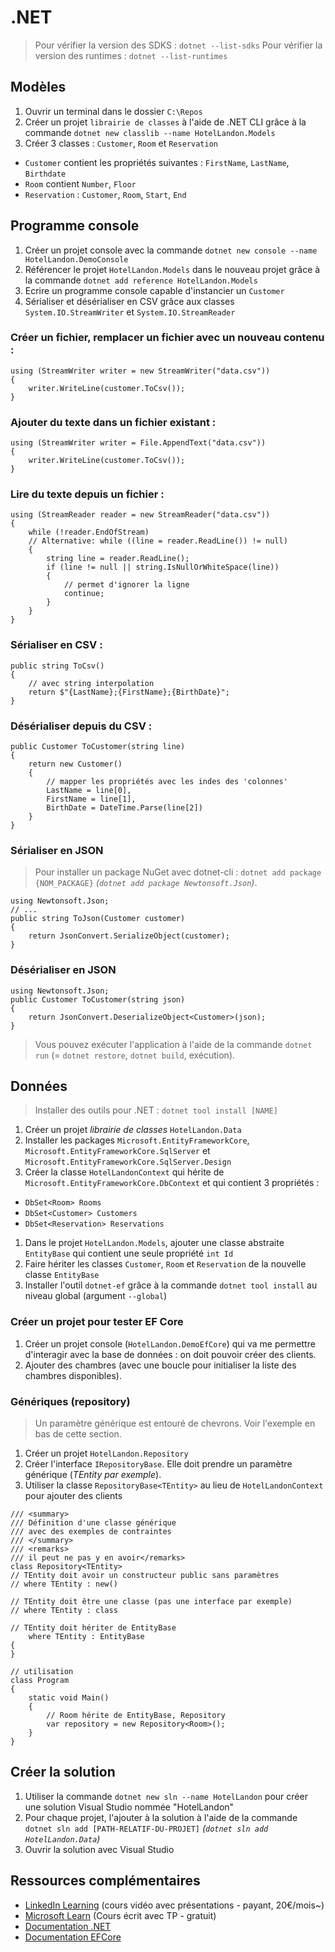 # .NET
> Pour vérifier la version des SDKS : `dotnet --list-sdks`
> Pour vérifier la version des runtimes : `dotnet --list-runtimes`

## Modèles 
1. Ouvrir un terminal dans le dossier `C:\Repos`
1. Créer un projet `librairie de classes` à l'aide de .NET CLI grâce à la commande `dotnet new classlib --name HotelLandon.Models`
1. Créer 3 classes : `Customer`, `Room` et `Reservation`
- `Customer` contient les propriétés suivantes : `FirstName`, `LastName`, `Birthdate`
- `Room` contient `Number`, `Floor`
- `Reservation` : `Customer`, `Room`, `Start`, `End`

## Programme console
1. Créer un projet console avec la commande `dotnet new console --name HotelLandon.DemoConsole`
1. Référencer le projet `HotelLandon.Models` dans le nouveau projet grâce à la commande `dotnet add reference HotelLandon.Models`
1. Ecrire un programme console capable d'instancier un `Customer`
1. Sérialiser et désérialiser en CSV grâce aux classes `System.IO.StreamWriter` et `System.IO.StreamReader`

### Créer un fichier, remplacer un fichier avec un nouveau contenu :
```CSharp
using (StreamWriter writer = new StreamWriter("data.csv"))
{
    writer.WriteLine(customer.ToCsv());
}
```

### Ajouter du texte dans un fichier existant :
```CSharp
using (StreamWriter writer = File.AppendText("data.csv"))
{
    writer.WriteLine(customer.ToCsv());
}
```

### Lire du texte depuis un fichier :
```CSharp
using (StreamReader reader = new StreamReader("data.csv"))
{
    while (!reader.EndOfStream)
    // Alternative: while ((line = reader.ReadLine()) != null)
    {
        string line = reader.ReadLine();
        if (line != null || string.IsNullOrWhiteSpace(line))
        {
            // permet d'ignorer la ligne
            continue;
        }
    }
}
```

### Sérialiser en CSV : 
```CSharp
public string ToCsv()
{
    // avec string interpolation
    return $"{LastName};{FirstName};{BirthDate}";
}
```

### Désérialiser depuis du CSV : 
```CSharp
public Customer ToCustomer(string line)
{
    return new Customer()
    {
        // mapper les propriétés avec les indes des 'colonnes'
        LastName = line[0],
        FirstName = line[1],
        BirthDate = DateTime.Parse(line[2])
    }
}
```

### Sérialiser en JSON
> Pour installer un package NuGet avec dotnet-cli : `dotnet add package {NOM_PACKAGE}` *(`dotnet add package Newtonsoft.Json`)*.
```CSharp
using Newtonsoft.Json;
// ...
public string ToJson(Customer customer)
{
    return JsonConvert.SerializeObject(customer);
}
```

### Désérialiser en JSON 
```CSharp
using Newtonsoft.Json;
public Customer ToCustomer(string json)
{
    return JsonConvert.DeserializeObject<Customer>(json);
}
```

> Vous pouvez exécuter l'application à l'aide de la commande `dotnet run` (= `dotnet restore`, `dotnet build`, exécution). 

## Données
> Installer des outils pour .NET : `dotnet tool install [NAME]`

1. Créer un projet _librairie de classes_ `HotelLandon.Data`
1. Installer les packages `Microsoft.EntityFrameworkCore`, `Microsoft.EntityFrameworkCore.SqlServer` et `Microsoft.EntityFrameworkCore.SqlServer.Design`
1. Créer la classe `HotelLandonContext` qui hérite de `Microsoft.EntityFrameworkCore.DbContext` et qui contient 3 propriétés : 
- `DbSet<Room> Rooms`
- `DbSet<Customer> Customers`
- `DbSet<Reservation> Reservations`
1. Dans le projet `HotelLandon.Models`, ajouter une classe abstraite `EntityBase` qui contient une seule propriété `int Id`
1. Faire hériter les classes `Customer`, `Room` et `Reservation` de la nouvelle classe `EntityBase`
1. Installer l'outil `dotnet-ef` grâce à la commande `dotnet tool install` au niveau global (argument `--global`)

### Créer un projet pour tester EF Core
1. Créer un projet console (`HotelLandon.DemoEfCore`) qui va me permettre d'interagir avec la base de données : on doit pouvoir créer des clients.
1. Ajouter des chambres (avec une boucle pour initialiser la liste des chambres disponibles).

### Génériques (repository)
> Un paramètre générique est entouré de chevrons. Voir l'exemple en bas de cette section.

1. Créer un projet `HotelLandon.Repository`
1. Créer l'interface `IRepositoryBase`. Elle doit prendre un paramètre générique (_TEntity par exemple_).
1. Utiliser la classe `RepositoryBase<TEntity>` au lieu de `HotelLandonContext` pour ajouter des clients

```CSharp
/// <summary>
/// Définition d'une classe générique 
/// avec des exemples de contraintes 
/// </summary>
/// <remarks>
/// il peut ne pas y en avoir</remarks>
class Repository<TEntity>
// TEntity doit avoir un constructeur public sans paramètres
// where TEntity : new()

// TEntity doit être une classe (pas une interface par exemple)
// where TEntity : class

// TEntity doit hériter de EntityBase
    where TEntity : EntityBase
{
}

// utilisation
class Program
{
    static void Main()
    {
        // Room hérite de EntityBase, Repository
        var repository = new Repository<Room>();
    }
}
```

## Créer la solution
1. Utiliser la commande `dotnet new sln --name HotelLandon` pour créer une solution Visual Studio nommée "HotelLandon"
1. Pour chaque projet, l'ajouter à la solution à l'aide de la commande `dotnet sln add [PATH-RELATIF-DU-PROJET]` _(`dotnet sln add HotelLandon.Data`)_
1. Ouvrir la solution avec Visual Studio

## Ressources complémentaires
- [LinkedIn Learning](https://linkedin.com/learning) (cours vidéo avec présentations - payant, 20€/mois~)
- [Microsoft Learn](https://learn.microsoft.com) (Cours écrit avec TP - gratuit)
- [Documentation .NET](https://docs.microsoft.com/dotnet)
- [Documentation EFCore](https://docs.microsoft.com/ef/core)